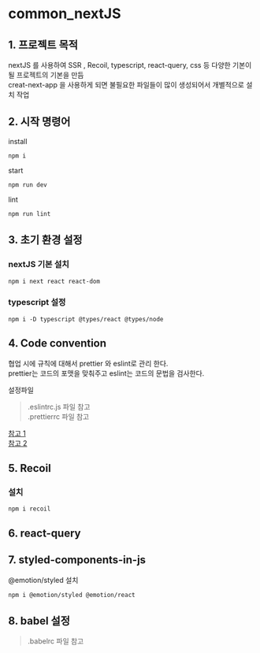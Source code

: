 # common_nextJS

## 1. 프로젝트 목적
nextJS 를 사용하여 SSR , Recoil, typescript, react-query, css 등 다양한 기본이 될 프로젝트의 기본을 만듬  
creat-next-app 을 사용하게 되면 불필요한 파일들이 많이 생성되어서 개별적으로 설치 작업

## 2. 시작 명령어
install
```
npm i
```

start
```
npm run dev
```

lint
```
npm run lint
```

## 3. 초기 환경 설정

### nextJS 기본 설치
```
npm i next react react-dom
```

### typescript 설정  
```
npm i -D typescript @types/react @types/node
```

## 4. Code convention  
협업 시에 규칙에 대해서 prettier 와 eslint로 관리 한다.  
prettier는 코드의 포맷을 맞춰주고 eslint는 코드의 문법을 검사한다.  

설정파일  
> .eslintrc.js 파일 참고  
> .prettierrc 파일 참고  

[참고 1](https://velog.io/@mayinjanuary/Next.js-%EC%84%B8%ED%8C%85%ED%95%98%EA%B8%B0-ESLint-Prettier-%EC%84%A4%EC%A0%95)  
[참고 2](https://kbwplace.tistory.com/151)  

## 5. Recoil  

### 설치
```
npm i recoil
```

## 6. react-query

## 7. styled-components-in-js

@emotion/styled 설치
```
npm i @emotion/styled @emotion/react
```

## 8. babel 설정  

> .babelrc 파일 참고 